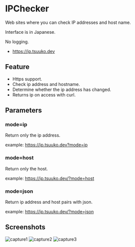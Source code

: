 # IPChecker

Web sites where you can check IP addresses and host name.

Interface is in Japanese.

No logging.

- https://ip.tsuuko.dev

## Feature
- Https support.
- Check ip address and hostname.
- Determine whether the ip address has changed.
- Returns ip on access with curl.

## Parameters

### mode=ip

Return only the ip address.

example: <https://ip.tsuuko.dev?mode=ip>

### mode=host

Return only the host.

example: <https://ip.tsuuko.dev/?mode=host>

### mode=json

Return ip address and host pairs with json.

example: <https://ip.tsuuko.dev/?mode=json>

## Screenshots
![capture1](https://user-images.githubusercontent.com/23350171/155396724-3e3ff7ce-5fe7-47e1-ae87-7a09107ae0f0.png)
![capture2](https://user-images.githubusercontent.com/23350171/155396811-e08d8343-be41-4899-a287-52620705bb8a.png)
![capture3](https://user-images.githubusercontent.com/23350171/155396874-6e8f4b14-3db5-4080-97b3-d8990c2ba1f8.png)
